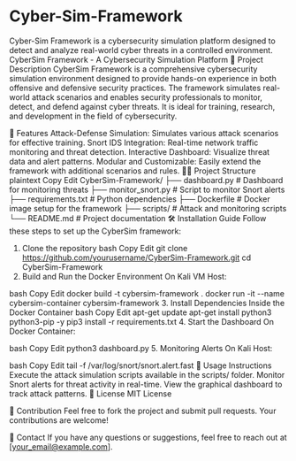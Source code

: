 # Cyber-Sim-Framework
Cyber-Sim Framework is a cybersecurity simulation platform designed to detect and analyze real-world cyber threats in a controlled environment.
CyberSim Framework - A Cybersecurity Simulation Platform
📖 Project Description
CyberSim Framework is a comprehensive cybersecurity simulation environment designed to provide hands-on experience in both offensive and defensive security practices. The framework simulates real-world attack scenarios and enables security professionals to monitor, detect, and defend against cyber threats. It is ideal for training, research, and development in the field of cybersecurity.

🚀 Features
Attack-Defense Simulation: Simulates various attack scenarios for effective training.
Snort IDS Integration: Real-time network traffic monitoring and threat detection.
Interactive Dashboard: Visualize threat data and alert patterns.
Modular and Customizable: Easily extend the framework with additional scenarios and rules.
🧑‍💻 Project Structure
plaintext
Copy
Edit
CyberSim-Framework/
├── dashboard.py       # Dashboard for monitoring threats
├── monitor_snort.py    # Script to monitor Snort alerts
├── requirements.txt    # Python dependencies
├── Dockerfile          # Docker image setup for the framework
├── scripts/            # Attack and monitoring scripts
└── README.md           # Project documentation
🛠️ Installation Guide
Follow these steps to set up the CyberSim framework:

1. Clone the repository
bash
Copy
Edit
git clone https://github.com/yourusername/CyberSim-Framework.git
cd CyberSim-Framework
2. Build and Run the Docker Environment
On Kali VM Host:

bash
Copy
Edit
docker build -t cybersim-framework .
docker run -it --name cybersim-container cybersim-framework
3. Install Dependencies Inside the Docker Container
bash
Copy
Edit
apt-get update
apt-get install python3 python3-pip -y
pip3 install -r requirements.txt
4. Start the Dashboard
On Docker Container:

bash
Copy
Edit
python3 dashboard.py
5. Monitoring Alerts
On Kali Host:

bash
Copy
Edit
tail -f /var/log/snort/snort.alert.fast
🧩 Usage Instructions
Execute the attack simulation scripts available in the scripts/ folder.
Monitor Snort alerts for threat activity in real-time.
View the graphical dashboard to track attack patterns.
📜 License
MIT License

🙌 Contribution
Feel free to fork the project and submit pull requests. Your contributions are welcome!

📧 Contact
If you have any questions or suggestions, feel free to reach out at [your_email@example.com].
